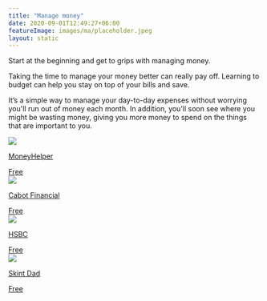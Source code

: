 ```yaml
---
title: "Manage money"
date: 2020-09-01T12:49:27+06:00
featureImage: images/ma/placeholder.jpeg
layout: static
---
```


Start at the beginning and get to grips with managing money.

Taking the time to manage your money better can really pay off. Learning to budget can help you stay on top of your bills and save.

It’s a simple way to manage your day-to-day expenses without worrying you'll run out of money each month. In addition, you'll soon see where you might be wasting money, giving you more money to spend on the things that are important to you.

<a class="ma-link" href="https://www.moneyhelper.org.uk/en/everyday-money/budgeting/beginners-guide-to-managing-your-money"><div class="ma-card ma-card-Wealth"><div class="ma-icon"><img src ="/images/icon-check.png"/></div><div class="ma-name"><p>MoneyHelper</p></div><div class="ma-paid-text"><span>Free</span></div></div></a><a class="ma-link" href="https://www.cabotfinancial.co.uk/money-management/money-management/what-are-the-benefits-of-budgeting"><div class="ma-card ma-card-Wealth"><div class="ma-icon"><img src ="/images/icon-check.png"/></div><div class="ma-name"><p>Cabot Financial</p></div><div class="ma-paid-text"><span>Free</span></div></div></a><a class="ma-link" href="https://www.hsbc.co.uk/financial-fitness/everyday-budgeting/spending-your-income/"><div class="ma-card ma-card-Wealth"><div class="ma-icon"><img src ="/images/icon-check.png"/></div><div class="ma-name"><p>HSBC</p></div><div class="ma-paid-text"><span>Free</span></div></div></a><a class="ma-link" href="https://skintdad.co.uk/best-budgeting-app-uk/"><div class="ma-card ma-card-Wealth"><div class="ma-icon"><img src ="/images/icon-check.png"/></div><div class="ma-name"><p>Skint Dad</p></div><div class="ma-paid-text"><span>Free</span></div></div></a>  

<br/><br/>






